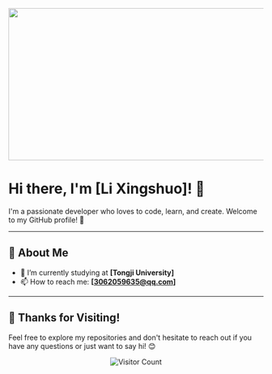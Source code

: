 <p align="center">
  <img src="https://media.giphy.com/media/dWesBcTLavkZuG35MI/giphy.gif" width="600" height="300"/>
</p>

# Hi there, I'm [Li Xingshuo]! 👋

I'm a passionate developer who loves to code, learn, and create. Welcome to my GitHub profile! 🚀

---

## 🌟 About Me

- 🔭 I’m currently studying at **[Tongji University]**
- 📫 How to reach me: **[3062059635@qq.com]**

---





## 🎉 Thanks for Visiting!

Feel free to explore my repositories and don't hesitate to reach out if you have any questions or just want to say hi! 😊

<p align="center">
  <img src="https://visitor-badge.laobi.icu/badge?page_id=YourUsername.YourUsername" alt="Visitor Count" />
</p>
